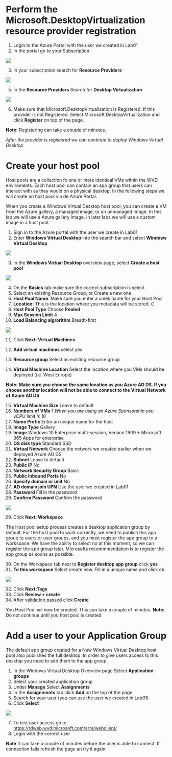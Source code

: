 # Perform the Microsoft.DesktopVirtualization resource provider registration

1. Login to the Azure Portal with the user we created in Lab01
2. In the portal go to your Subscription

<img src = "https://github.com/v8techit/WVD/blob/master/Media/subscription1.png" />

3. In your subscription search for **Resource Providers**

<img src ="https://github.com/v8techit/WVD/blob/master/Media/subscription2.png"/>

5. In the **Resource Providers** Search for **Desktop Virtualization**

<img src ="https://github.com/v8techit/WVD/blob/master/Media/subscription3.png" />

6. Make sure that Microsoft.DesktopVirtualization is Registered. If this provider is not Registered. Select Microsoft.DesktopVirtualization and click **Register** on top of the page.

**Note:** Registering can take a couple of minutes.

*After the provider is registered we can continue to deploy Windows Virtual Desktop*

# Create your host pool

Host pools are a collection fo one or more identical VMs within the WVD enviroments. Each host pool can contain an app group that users can interact with as they would on a physical desktop. 
In the following steps we will create an host pool via de Azure Portal. 

When you create a Windows Virtual Desktop host pool, you can create a VM from the Azure gallery, a managed image, or an unmanaged Image. 
In this lab we will use a Azure gallery image. In later labs we will use a custom image in a host pool.

1. Sign in to the Azure portal with the user we create in Lab01
2. Enter **Windows Virtual Desktop** into the search bar and select **Windows Virtual Desktop**

<img src ="https://github.com/v8techit/WVD/blob/master/Media/wvd1.png"/>

3. In the **Windows Virtual Desktop** overview page, select **Create a host pool**

<img src ="https://github.com/v8techit/WVD/blob/master/Media/wvd2.PNG"/>

4. On the **Basics** tab make sure the correct subscription is select
5. Select an existing Resource Group, or Create a new one
6. **Host Pool Name**: Make sure you enter a uniek name for your Host Pool
7. **Location:** This is the location where you metadata will be stored. C
8. **Host Pool Type** Choose **Pooled**
9. **Max Session Limit** 4
10. **Load Balancing algrorithm** Breadt-first

<img src = "https://github.com/v8techit/WVD/blob/master/Media/wvd3.PNG" />

11. Click **Next: Virtual Machines**

12. **Add virtual machines** select yes
13. **Resource group** Select an existing resource group
14. **Virtual Machine Location** Select the location where you VMs should be deployed (i.e. West Europe)

**Note: Make sure you choose the same location as you Azure AD DS. If you choose another location will not be able to connect to the Virtual Network of Azure AD DS**

15. **Virtual Machine Size** Leave to default
16. **Numbers of VMs** 1 *When you are using an Azure Sponsorship you vCPU limit is 10*
17. **Name Prefix** Enter an unique name for the host
18. **Image Type** Gallery
19. **Image**  Windows 10 Enterprise multi-session, Version 1909 + Microsoft 365 Apps for enterprise 
20.  **OS disk type** Standard SSD
21. **Virtual Network** Choose the network we created earlier when we deployed Azure AD DS
22. **Subnet** Leave to default
22. **Public IP** No
23. **Network Security Group** Basic
24. **Public Inbound Ports** No
25. **Specify domain or unit** No
26. **AD domain join UPN** Use the user we created in Lab01
27. **Password** Fill in the password
28. **Confirm Password** Confirm the password

<img src = "https://github.com/v8techit/WVD/blob/master/Media/wvd4.png"/>

29. Click **Next: Workspace**

The Host pool setup process creates a desktop application group by default. For the host pool to work correctly, we need to publish this app group to users or user groups, and you must register the app group to a workspace. 
We have the ability to select no at this moment, so we can register the app group later. Microsofts recommmendation is to register the app group as soons as possible. 

30. On the Workspace tab next to **Register desktop app group** click **yes**
31. **To this workspace** Select create new. Fill in a unique name and click ok.

<image src = "https://github.com/v8techit/WVD/blob/master/Media/wvd5.PNG"/>

32. Click **Next:Tags**
33. Click **Review + create**
34. After validation passed click **Create**

You Host Pool wil now be created. This can take a couple of minutes. 
**Note:** Do not continue until you host pool is created

# Add a user to your Application Group

The default app group created for a New Windows Virtual Desktop host pool also publishes the full desktop. In order to give users access to this desktop you need to add them to the app group.

1. In the Windows Virtual Desktop Overview page Select **Application groups**
2. Select your created application group
3. Under **Manage** Select **Assignments**
4. In the **Assignments** tab click **Add** on the top of the page
5. Search for your user (you can use the user we created in Lab01)
6. Click **Select**

<image src ="https://github.com/v8techit/WVD/blob/master/Media/wvd6.PNG"/>

7. To test user access go to: https://rdweb.wvd.microsoft.com/arm/webclient/
8. Login with the correct user

**Note** It can take a couple of minutes before the user is able to connect. If connection fails refresh the page an try it again.


            











